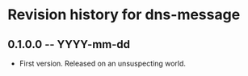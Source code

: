 # Revision history for dns-message

## 0.1.0.0 -- YYYY-mm-dd

* First version. Released on an unsuspecting world.
